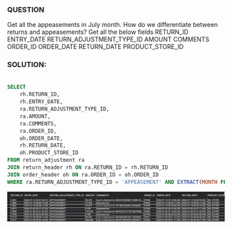 ### QUESTION

Get all the appeasements in July month.
How do we differentiate between returns and appeasements?
Get all the below fields 
    RETURN_ID
    ENTRY_DATE 
    RETURN_ADJUSTMENT_TYPE_ID
    AMOUNT
    COMMENTS 
    ORDER_ID
    ORDER_DATE 
    RETURN_DATE
    PRODUCT_STORE_ID


### SOLUTION:

```sql

SELECT
    rh.RETURN_ID,
    rh.ENTRY_DATE,
    ra.RETURN_ADJUSTMENT_TYPE_ID,
    ra.AMOUNT,
    ra.COMMENTS,
    ra.ORDER_ID,
    oh.ORDER_DATE,
    rh.RETURN_DATE,
    oh.PRODUCT_STORE_ID
FROM return_adjustment ra
JOIN return_header rh ON ra.RETURN_ID = rh.RETURN_ID
JOIN order_header oh ON ra.ORDER_ID = oh.ORDER_ID
WHERE ra.RETURN_ADJUSTMENT_TYPE_ID = 'APPEASEMENT' AND EXTRACT(MONTH FROM rh.ENTRY_DATE) = "7";


```

![Alt text](image.png)